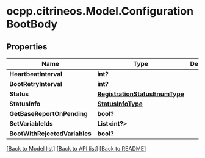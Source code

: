# ocpp.citrineos.Model.ConfigurationBootBody
## Properties

Name | Type | Description | Notes
------------ | ------------- | ------------- | -------------
**HeartbeatInterval** | **int?** |  | [optional] 
**BootRetryInterval** | **int?** |  | [optional] 
**Status** | [**RegistrationStatusEnumType**](RegistrationStatusEnumType.md) |  | 
**StatusInfo** | [**StatusInfoType**](StatusInfoType.md) |  | [optional] 
**GetBaseReportOnPending** | **bool?** |  | [optional] 
**SetVariableIds** | **List&lt;int?&gt;** |  | [optional] 
**BootWithRejectedVariables** | **bool?** |  | [optional] 

[[Back to Model list]](../README.md#documentation-for-models) [[Back to API list]](../README.md#documentation-for-api-endpoints) [[Back to README]](../README.md)

